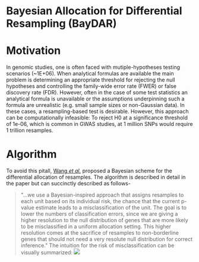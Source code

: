 Bayesian Allocation for Differential Resampling (BayDAR)
======
# Motivation
In genomic studies, one is often faced with mutiple-hypotheses testing
scenarios (~1E+06). When analytical formulas are available the main problem is
determining an appropriate threshold for rejecting the null hypotheses and
controlling the family-wide error rate (FWER) or false discovery rate (FDR).
However, often in the case of some test statistics an analytical formula is
unavailable or the assumptions underpinning such a formula are unrealistic (e.g.
small sample sizes or non-Gaussian data). In these cases, a resampling-based
test is desirable. However, this approach can be computationally infeasible: To
reject H0 at a significance threshold of 1e-06, which is common in GWAS studies,
at 1 million SNPs would require 1 trillion resamples. 
# Algorithm
To avoid this pitall, [Wang *et al.*](http://www.biomedcentral.com/1471-2105/10/198/)
proposed a Bayesian scheme  for the differential allocation of resamples. The
algorithm is described in detail in the paper but can succinctly described as
follows- 
> "...we use a Bayesian-inspired approach that assigns resamples to each unit
based on its individual risk, the chance that the current p-value estimate
leads to a misclassification of the unit. The goal is to lower the numbers of
classification errors, since we are giving a higher resolution to the null
distribution of genes that are more likely to be misclassified in a uniform
allocation setting. This higher resolution comes at the sacrifice of resamples
to non-borderline genes that should not need a very resolute null distribution
for correct inference." 
The intuition for the risk of misclassification can be visually summarized: <img
src="http://www.biomedcentral.com/content/figures/1471-2105-10-198-1.jpg" />
